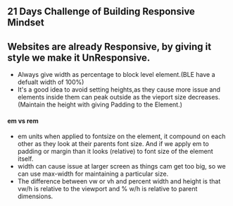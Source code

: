 ## 21 Days Challenge of Building Responsive Mindset
## Websites are already Responsive, by giving it style we make it UnResponsive.

- Always give width as percentage to block level element.(BLE have a defualt width of 100%)
- It's a good idea to avoid setting heights,as they cause more issue and elements inside them can peak outside as the vieport size decreases.(Maintain the height with giving Padding to the Element.)
#### em vs rem
- em units when applied to fontsize on the element, it compound on each other as they look at their parents font size. And if we apply em to padding or margin than it looks (relative) to font size of the element itself.
- width can cause issue at larger screen as things cam get too big, so we can use max-width for maintaining a particular size.
- The difference between vw or vh and percent width and height is that vw/h is relative to the viewport and % w/h is relative to parent dimensions. 
